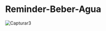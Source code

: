 # Reminder-Beber-Agua

![Capturar3](https://github.com/angelodesenvolvedor/Reminder-Beber-Agua/assets/98216100/ab5a018c-7b88-4ff1-8d3f-78673adabaa4)

